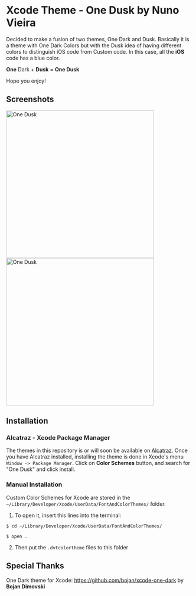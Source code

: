 # Xcode Theme - **One Dusk** by Nuno Vieira

Decided to make a fusion of two themes, One Dark and Dusk. Basically it is a theme with One Dark Colors but with the Dusk idea of having different colors to distinguish iOS code from Custom code. In this case, all the **iOS** code has a blue color.

**One** Dark + **Dusk** = **One Dusk**

Hope you enjoy!

Screenshots
------------

  <img src="https://raw.githubusercontent.com/nunovieira93/xcode-themes-by-me/master/Screenshots/OneDusk.png" width="400" alt="One Dusk">
  
  <img src="https://raw.githubusercontent.com/nunovieira93/xcode-theme-one-dusk/master/Screenshots/OneDuskCode.png" width="400" alt="One Dusk">
  
  
Installation
------------

### Alcatraz - Xcode Package Manager

The themes in this repository is or will soon be available on [Alcatraz](https://github.com/supermarin/Alcatraz).
Once you have Alcatraz installed, installing the theme is done in Xcode's menu `Window -> Package Manager`. Click on **Color Schemes** button, and search for "One Dusk" and click install.

### Manual Installation

Custom Color Schemes for Xcode are stored in the `~/Library/Developer/Xcode/UserData/FontAndColorThemes/` folder.

1. To open it, insert this lines into the terminal:
  ```
  $ cd ~/Library/Developer/Xcode/UserData/FontAndColorThemes/
  
  $ open .
  ```
2. Then put the `.dvtcolortheme` files to this folder



Special Thanks
------------

One Dark theme for Xcode: https://github.com/bojan/xcode-one-dark by **Bojan Dimovski**
